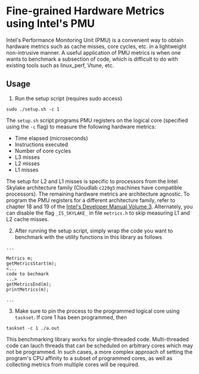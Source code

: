 # Fine-grained Hardware Metrics using Intel's PMU

Intel's Performance Monitoring Unit (PMU) is a convenient way to obtain hardware metrics such as cache misses, core cycles, etc. in a lightweight non-intrusive manner. A useful application of PMU metrics is when one wants to benchmark a subsection of code, which is difficult to do with existing tools such as linux_perf, Vtune, etc.

## Usage

1. Run the setup script (requires sudo access)
```
sudo ./setup.sh -c 1
```
The `setup.sh` script programs PMU registers on the logical core (specified using the `-c` flag) to measure the following hardware metrics:

- Time elapsed (microseconds)
- Instructions executed
- Number of core cycles
- L3 misses
- L2 misses
- L1 misses

The setup for L2 and L1 misses is specific to processors from the Intel Skylake architecture family (Cloudlab `c220g5` machines have compatible processors). The remaining hardware metrics are architecture agnostic. To program the PMU registers for a different architecture family, refer to chapter 18 and 19 of the [Intel's Developer Manual Volume 3](https://www.intel.com/content/www/us/en/architecture-and-technology/64-ia-32-architectures-software-developer-system-programming-manual-325384.html). Alternately, you can disable the flag `_IS_SKYLAKE_` in file `metrics.h` to skip measuring L1 and L2 cache misses. 

2. After running the setup script, simply wrap the code you want to benchmark with the utility functions in this library as follows
```
...

Metrics m;
getMetricsStart(m);
<...
code to bechmark
...>
getMetricsEnd(m);
printMetrics(m);

...
```

3. Make sure to pin the process to the programmed logical core using `taskset`. If core 1 has been programmed, then
```
taskset -c 1 ./a.out
```

This benchmarking library works for single-threaded code. Multi-threaded code can lauch threads that can be scheduled on arbitrary cores which may not be programmed. In such cases, a more complex approach of setting the program's CPU affinity to a subset of programmed cores, as well as collecting metrics from multiple cores will be required.